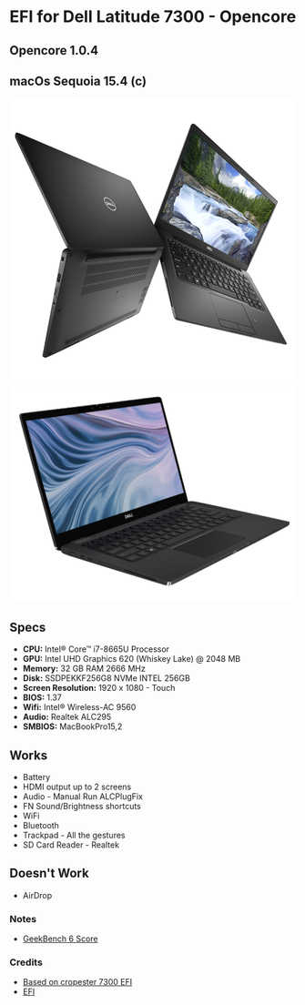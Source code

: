 # EFI for Dell Latitude 7300 - Opencore

## Opencore 1.0.4

## macOs Sequoia 15.4 (c)

![image](7300_2.png)
![image](7300.png)

## Specs

- **CPU:** Intel® Core™ i7-8665U Processor
- **GPU:** Intel UHD Graphics 620 (Whiskey Lake) @ 2048 MB
- **Memory:** 32 GB RAM 2666 MHz
- **Disk:** SSDPEKKF256G8 NVMe INTEL 256GB
- **Screen Resolution:** 1920 x 1080 - Touch
- **BIOS:** 1.37
- **Wifi:** Intel® Wireless-AC 9560
- **Audio:** Realtek ALC295
- **SMBIOS:** MacBookPro15,2

## Works

- Battery
- HDMI output up to 2 screens
- Audio - Manual Run ALCPlugFix
- FN Sound/Brightness shortcuts
- WiFi
- Bluetooth
- Trackpad - All the gestures
- SD Card Reader - Realtek

## Doesn't Work

- AirDrop

### Notes

- [GeekBench 6 Score](https://browser.geekbench.com/v6/cpu/4099903)

### Credits

- [Based on cropester 7300 EFI](https://osxlatitude.com/forums/topic/18195-dell-latitude-7300-bad-audio-with-alc295-alc3254/)
- [EFI](https://mega.nz/file/OQIXBJib#aBZ-m8NzIPAEOjHF5g3QRzad9SzBQJkj0FM21iumteg)
